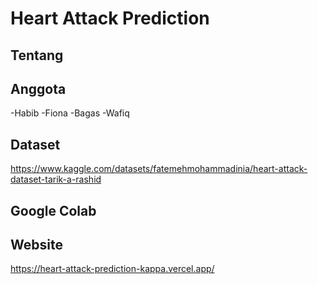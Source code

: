 # Heart Attack Prediction

## Tentang


## Anggota
-Habib
-Fiona
-Bagas
-Wafiq

## Dataset
https://www.kaggle.com/datasets/fatemehmohammadinia/heart-attack-dataset-tarik-a-rashid

## Google Colab

## Website
https://heart-attack-prediction-kappa.vercel.app/

